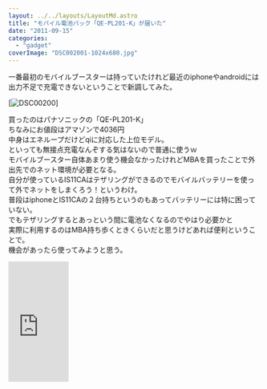 ```yaml
---
layout: ../../layouts/LayoutMd.astro
title: "モバイル電池パック「QE-PL201-K」が届いた"
date: "2011-09-15"
categories: 
  - "gadget"
coverImage: "DSC002001-1024x680.jpg"
---
```


一番最初のモバイルブースターは持っていたけれど最近のiphoneやandroidには出力不足で充電できないということで新調してみた。

[![](/wp/images/DSC002001-1024x680.jpg "DSC00200")]

買ったのはパナソニックの「QE-PL201-K」  
ちなみにお値段はアマゾンで4036円  
中身はエネループだけどqiに対応した上位モデル。  
といっても無接点充電なんぞする気はないので普通に使うｗ  
モバイルブースター自体あまり使う機会なかったけれどMBAを買ったことで外出先でのネット環境が必要となる。  
自分が使っているIS11CAはテザリングができるのでモバイルバッテリーを使って外でネットをしまくろう！というわけ。  
普段はiphoneとIS11CAの２台持ちというのもあってバッテリーには特に困っていない。  
でもテザリングするとあっという間に電池なくなるのでやはり必要かと  
実際に利用するのはMBA持ち歩くときくらいだと思うけどあれば便利ということで。  
機会があったら使ってみようと思う。

<iframe style="width: 120px; height: 240px;" src="http://rcm-jp.amazon.co.jp/e/cm?lt1=_blank&amp;bc1=000000&amp;IS2=1&amp;bg1=FFFFFF&amp;fc1=000000&amp;lc1=0000FF&amp;t=mizuka123-22&amp;o=9&amp;p=8&amp;l=as4&amp;m=amazon&amp;f=ifr&amp;ref=ss_til&amp;asins=B0051R4EYU" frameborder="0" marginwidth="0" marginheight="0" scrolling="no" width="320" height="240"></iframe>
